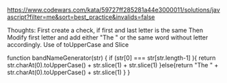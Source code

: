 <https://www.codewars.com/kata/59727ff285281a44e3000011/solutions/javascript?filter=me&sort=best_practice&invalids=false>

Thoughts:
First create a check, if first and last letter is the same
Then Modify first letter and add either "The " or the same word without letter accordingly.
Use of toUpperCase and Slice

function bandNameGenerator(str) {
  if (str[0] === str[str.length-1] ){
return str.charAt(0).toUpperCase() +  str.slice(1) + str.slice(1) 
}else{return "The " + str.charAt(0).toUpperCase() + str.slice(1) }
}
